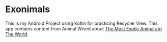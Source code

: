 # Exonimals
 This is my Android Project using Kotlin for practicing Recycler View. This app contains content from Animal Wised about [The Most Exotic Animals in  The World](https://www.animalwised.com/the-most-exotic-animals-in-the-world-1591.html).
